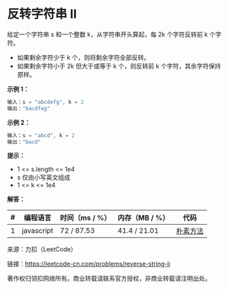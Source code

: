 # 反转字符串 II

给定一个字符串 s 和一个整数 k，从字符串开头算起，每 2k 个字符反转前 k 个字符。

- 如果剩余字符少于 k 个，则将剩余字符全部反转。
- 如果剩余字符小于 2k 但大于或等于 k 个，则反转前 k 个字符，其余字符保持原样。

**示例 1：**

``` javascript
输入：s = "abcdefg", k = 2
输出："bacdfeg"
```

**示例 2：**

``` javascript
输入：s = "abcd", k = 2
输出："bacd"
```

**提示：**

- 1 <= s.length <= 1e4
- s 仅由小写英文组成
- 1 <= k <= 1e4

**解答：**

**#**|**编程语言**|**时间（ms / %）**|**内存（MB / %）**|**代码**
--|--|--|--|--
1|javascript|72 / 87.53|41.4  / 21.01|[朴素方法](./javascript/ac_v1.js)

来源：力扣（LeetCode）

链接：https://leetcode-cn.com/problems/reverse-string-ii

著作权归领扣网络所有。商业转载请联系官方授权，非商业转载请注明出处。
